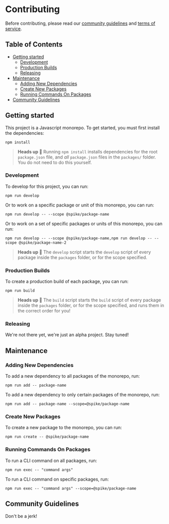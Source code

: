 # Contributing <!-- omit in toc -->

Before contributing, please read our [community guidelines](#community-guidelines) and [terms of service](./TERMS.md).

## Table of Contents <!-- omit in toc -->

- [Getting started](#getting-started)
  - [Development](#development)
  - [Production Builds](#production-builds)
  - [Releasing](#releasing)
- [Maintenance](#maintenance)
  - [Adding New Dependencies](#adding-new-dependencies)
  - [Create New Packages](#create-new-packages)
  - [Running Commands On Packages](#running-commands-on-packages)
- [Community Guidelines](#community-guidelines)

## Getting started

This project is a Javascript monorepo. To get started, you must first install the dependencies:

```
npm install
```

> **Heads up 👋**
> Running `npm install` installs dependencies for the root `package.json` file, and _all_ `package.json` files in the `packages/` folder. You do not need to do this yourself.

### Development

To develop for this project, you can run:

```
npm run develop
```

Or to work on a specific package or unit of this monorepo, you can run:

```
npm run develop -- --scope @spike/package-name
```

Or to work on a set of specific packages or units of this monorepo, you can run:

```
npm run develop -- --scope @spike/package-name,npm run develop -- --scope @spike/package-name-2
```

> **Heads up 👋**
> The `develop` script starts the `develop` script of every package inside the `packages` folder, or for the scope specified.

### Production Builds

To create a production build of each package, you can run:

```
npm run build
```

> **Heads up 👋**
> The `build` script starts the `build` script of every package inside the `packages` folder, or for the scope specified, and runs them in the correct order for you!

### Releasing

We're not there yet, we're just an alpha project. Stay tuned!

## Maintenance

### Adding New Dependencies

To add a new dependency to all packages of the monorepo, run:

```
npm run add -- package-name
```

To add a new dependency to only certain packages of the monorepo, run:

```
npm run add -- package-name --scope=@spike/package-name
```

### Create New Packages

To create a new package to the monorepo, you can run:

```
npm run create -- @spike/package-name
```

### Running Commands On Packages

To run a CLI command on all packages, run:

```
npm run exec -- "command args"
```

To run a CLI command on specific packages, run:

```
npm run exec -- "command args" --scope=@spike/package-name
```

## Community Guidelines

Don't be a jerk!
